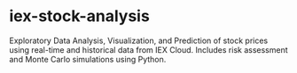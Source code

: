 # iex-stock-analysis
Exploratory Data Analysis, Visualization, and Prediction of stock prices using real-time and historical data from IEX Cloud. Includes risk assessment and Monte Carlo simulations using Python.
